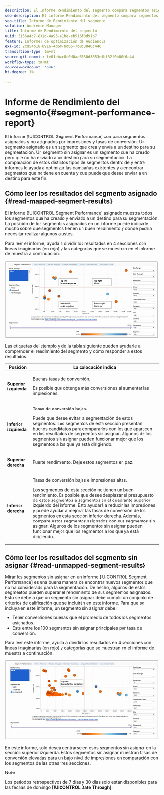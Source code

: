 ```yaml
---
description: El informe Rendimiento del segmento compara segmentos asignados y no asignados por impresiones y tasas de conversión. Un segmento asignado es un segmento que crea y envía a un destino para su segmentación. Un segmento sin asignar es un segmento que ha creado pero que no ha enviado a un destino para su segmentación. La comparación de estos distintos tipos de segmentos dentro de y entre informes le ayuda a optimizar las campañas existentes y a encontrar segmentos que no tiene en cuenta y que puede que desee enviar a un destino para este fin.
seo-description: El informe Rendimiento del segmento compara segmentos asignados y no asignados por impresiones y tasas de conversión. Un segmento asignado es un segmento que crea y envía a un destino para su segmentación. Un segmento sin asignar es un segmento que ha creado pero que no ha enviado a un destino para su segmentación. La comparación de estos distintos tipos de segmentos dentro de y entre informes le ayuda a optimizar las campañas existentes y a encontrar segmentos que no tiene en cuenta y que puede que desee enviar a un destino para este fin.
seo-title: Informe de Rendimiento del segmento
solution: Audience Manager
title: Informe de Rendimiento del segmento
uuid: 5156a4c7-831d-4a95-a1be-eb516f0d91b7
feature: Informes de optimización de Audiencia
exl-id: 2cd54b18-6916-4d69-bd65-7b8c8846c446
translation-type: tm+mt
source-git-commit: fe01ebac8c0d0ad3630d3853e0bf32f0b00f6a44
workflow-type: tm+mt
source-wordcount: '646'
ht-degree: 1%

---
```


# Informe de Rendimiento del segmento{#segment-performance-report}

El informe [!UICONTROL Segment Performance] compara segmentos asignados y no asignados por impresiones y tasas de conversión. Un segmento asignado es un segmento que crea y envía a un destino para su segmentación. Un segmento sin asignar es un segmento que ha creado pero que no ha enviado a un destino para su segmentación. La comparación de estos distintos tipos de segmentos dentro de y entre informes le ayuda a optimizar las campañas existentes y a encontrar segmentos que no tiene en cuenta y que puede que desee enviar a un destino para este fin.

## Cómo leer los resultados del segmento asignado {#read-mapped-segment-results}

El informe [!UICONTROL Segment Performance] asignado muestra todos los segmentos que ha creado y enviado a un destino para su segmentación. La posición de los segmentos asignados en un informe puede indicarle mucho sobre qué segmentos tienen un buen rendimiento y dónde podría necesitar realizar algunos ajustes.

Para leer el informe, ayuda a dividir los resultados en 4 secciones con líneas imaginarias (en rojo) y las categorías que se muestran en el informe de muestra a continuación.

![](assets/mapped-segment-performance.png)

Las etiquetas del ejemplo y de la tabla siguiente pueden ayudarle a comprender el rendimiento del segmento y cómo responder a estos resultados.

<table id="table_A29253B30DFA4CD7B3B7C320DE0BDEA4"> 
 <thead> 
  <tr> 
   <th colname="col1" class="entry"> Posición </th> 
   <th colname="col2" class="entry"> La colocación indica </th> 
  </tr> 
 </thead>
 <tbody> 
  <tr> 
   <td colname="col1"> <p> <b>Superior izquierda</b> </p> </td> 
   <td colname="col2"> <p>Buenas tasas de conversión. </p> <p>Es posible que obtenga más conversiones al aumentar las impresiones. </p> </td> 
  </tr> 
  <tr> 
   <td colname="col1"> <p> <b>Inferior izquierda</b> </p> </td> 
   <td colname="col2"> <p>Tasas de conversión bajas. </p> <p>Puede que desee evitar la segmentación de estos segmentos. Los segmentos de esta sección presentan buenos candidatos para compararlos con los que aparecen en los resultados de segmentos sin asignar. Algunos de los segmentos sin asignar pueden funcionar mejor que los segmentos a los que ya está dirigiendo. </p> </td> 
  </tr> 
  <tr> 
   <td colname="col1"> <p> <b>Superior derecha</b> </p> </td> 
   <td colname="col2"> <p>Fuerte rendimiento. Deje estos segmentos en paz. </p> </td> 
  </tr> 
  <tr> 
   <td colname="col1"> <p> <b>Inferior derecha</b> </p> </td> 
   <td colname="col2"> <p>Tasas de conversión bajas e impresiones altas. </p> <p>Los segmentos de esta sección no tienen un buen rendimiento. Es posible que desee desplazar el presupuesto de estos segmentos a segmentos en el cuadrante superior izquierdo del informe. Esto ayudará a reducir las impresiones y puede ayudar a mejorar las tasas de conversión de los segmentos en esta sección inferior derecha. Además, compare estos segmentos asignados con sus segmentos sin asignar. Algunos de los segmentos sin asignar pueden funcionar mejor que los segmentos a los que ya está dirigiendo. </p> </td> 
  </tr> 
 </tbody> 
</table>

## Cómo leer los resultados del segmento sin asignar {#read-unmapped-segment-results}

Mirar los segmentos sin asignar en un informe [!UICONTROL Segment Performance] es una buena manera de encontrar nuevos segmentos que no ha considerado para la segmentación. De hecho, algunos de estos segmentos pueden superar el rendimiento de sus segmentos asignados. Esto se debe a que un segmento sin asignar debe cumplir un conjunto de criterios de calificación que se incluirán en este informe. Para que se incluya en este informe, un segmento sin asignar debe:

* Tener conversiones buenas que el promedio de todos los segmentos asignados.
* Esté entre los 100 segmentos sin asignar principales por tasa de conversión.

Para leer este informe, ayuda a dividir los resultados en 4 secciones con líneas imaginarias (en rojo) y categorías que se muestran en el informe de muestra a continuación.

![](assets/unmapped-segment-performance.png)

En este informe, solo desea centrarse en esos segmentos sin asignar en la sección superior izquierda. Estos segmentos sin asignar muestran tasas de conversión elevadas para un bajo nivel de impresiones en comparación con los segmentos de las otras tres secciones.

>[!NOTE]
>
>Los periodos retrospectivos de 7 días y 30 días solo están disponibles para las fechas de domingo **[!UICONTROL Date Through]**.
